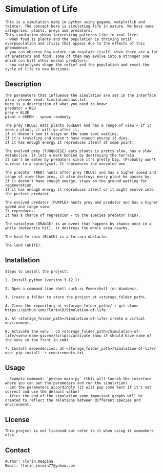 # **Simulation of Life**
    This is a simulation made in python using pygame, matplotlib and tkinter. The concept here is simulating life in nature. We have some categories: plants, preys and predators.
    This simulation shows interesting patterns like in real life:
    - when food is plenty and the population is thriving until overpopulation and crisis that appear due to the effects of this phenomenon;
    - you can observe how nature can regulate itself, when there are a lot of predators and food, some of them may evolve into a stronger one which can kill other normal predators;
    - how cataclysms shape the relief and the population and reset the cycle of life to new horizons.

## **Description**
    The parameters that influence the simulation are set in the interface also, please read: SimulationLaws.txt.
    Here is a description of what you need to know:
    predator = RED
    prey = BLUE
    plant = GREEN - spawn randomly

    The prey (BLUE) eats plants (GREEN) and has a range of view ~ if it sees a plant, it will go after it,
    if it doesn't see it stays on the same spot waiting.
    If it's traveling and doesn't have enough energy it dies.
    If it has enough energy it reproduces itself at some point.

    The evolved prey (TURQUOISE) eats plants is pretty slow, has a slow metabolism, it lets a mark behind by destroying the terrain.
    It can't be eaten by predators since it's pretty big. (Probably won't survive to a cataclysm). It reproduces the unevoled one.

    The predator (RED) hunts after prey (BLUE) and has a higher speed and range of view than prey, it also destroys every plant he passes by.
    If it doesn't have enough energy, stays on the ground waiting for regeneration.
    If it has enough energy it reproduces itself or it might evolve into the perfect predator.

    The evolved predator (PURPLE) hunts prey and predator and has a higher speed and range view.
    It reproduces.
    It has a chance of regression - to the species predator (RED).

    The cataclysm (ORANGE) is an event that happens by chance once in a while (meteorite hit), it destroys the whole area nearby.

    The hard terrain (BLACK) is a terrain obstacle.

    The land (WHITE).

## **Installation**
    Steps to install the project:

    1. Install python (version 3.12.1).

    2. Open a command line shell such as Powershell (on Windows).

    3. Create a folder to store the project at <storage_folder_path>.

    4. Clone the repository at <storage_folder_path>/ : git clone https://github.com/FlorinCD/Simulation-of-life

    5. At <storage_folder_path>/Simulation-of-life/ create a virtual environment.

    6. Activate the venv : cd <storage_folder_path>/Simulation-of-life/<venv-name-given>/Scripts/activate (now it should have name of the venv in the front in cmd)

    7. Install dependencies: at <storage_folder_path>/Simulation-of-life/ use: pip install -r requirements.txt

## **Usage**
    - Example command: `python main.py` (this will launch the interface where you can set the parameters and run the simulation)
    - Set the parameters accordingly (it will pop some text if it's not correct and use the default value)
    - After the end of the simulation some important graphs will be created to reflect the relations between different species and environment.

## **License**
    This project is not licensed but refer to it when using it somewhere else.

## **Contact**
    Author: Florin Despina
    Email: florin_cosmin77@yahoo.com